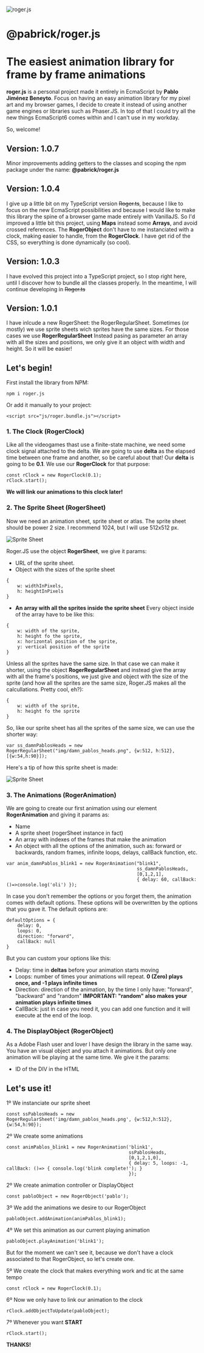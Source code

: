 ![roger.js](./logo.png)

# @pabrick/roger.js
# The easiest animation library for frame by frame animations

**roger.js** is a personal project made it entirely in EcmaScript by **Pablo Jiménez Beneyto**.
Focus on having an easy animation library for my pixel art and my browser games,
I decide to create it instead of using another game engines or libraries such as Phaser.JS.
In top of that I could try all the new things EcmaScript6 comes within and I can't use in my workday.

So, welcome!

## Version: 1.0.7
Minor improvements adding getters to the classes and scoping the npm package under the name: **@pabrick/roger.js**

## Version: 1.0.4
I give up a little bit on my TypeScript version ~~Roger.ts~~, because I like to focus on the new EcmaScript possibilities and because I would like to make this library the spine of a browser game made entirely with VanillaJS.
So I'd improved a little bit this project, using **Maps** instead some **Arrays**, and avoid crossed references.
The **RogerObject** don't have to me instanciated with a clock, making easier to handle, from the **RogerClock**.
I have get rid of the CSS, so everything is done dynamically (so cool).

## Version: 1.0.3
I have evolved this project into a TypeScript project, so I stop right here, until I discover how to bundle all the classes properly.
In the meantime, I will continue developing in ~~Roger.ts~~

## Version: 1.0.1
I have inlcude a new RogerSheet: the RogerRegularSheet.
Sometimes (or mostly) we use sprite sheets wich sprites have the same sizes. For those cases we use **RogerRegularSheet**
Instead pasing as parameter an array with all the sizes and positions, we only give it an object with width and height.
So it will be easier!


## Let's begin!

First install the library from NPM:
```
npm i roger.js
```

Or add it manually to your project:
```
<script src="js/roger.bundle.js"></script>
```

### 1. The Clock (RogerClock)

Like all the videogames thast use a finite-state machine, we need some clock signal attached to the delta.
We are going to use **delta** as the elapsed time between one frame and another, so be careful about that!
Our **delta** is going to be **0.1**.
We use our **RogerClock** for that purpose:
```
const rClock = new RogerClock(0.1);
rClock.start();
```
**We will link our animations to this clock later!**

### 2. The Sprite Sheet (RogerSheet)

Now we need an animation sheet, sprite sheet or atlas.
The sprite sheet should be power 2 size. I recommend 1024, but I will use 512x512 px.

![Sprite Sheet](./img/damn_pablos_heads.png)

Roger.JS use the object **RogerSheet**, we give it params:
- URL of the sprite sheet.
- Object with the sizes of the sprite sheet
```
{
    w: widthInPixels, 
    h: heightInPixels
}
```
- **An array with all the sprites inside the sprite sheet** 
Every object inside of the array have to be like this:
```
{
    w: width of the sprite,
    h: height fo the sprite,
    x: horizontal position of the sprite,
    y: vertical position of the sprite
}
```
Unless all the sprites have the same size. In that case we can make it shorter,
using the object **RogerRegularSheet** and instead give the array with all the frame's positions,
we just give and object with the size of the sprite (and how all the sprites are the same size, Roger.JS makes all the calcullations. Pretty cool, eh?):
```
{
    w: width of the sprite,
    h: height fo the sprite
}
```

So, like our sprite sheet has all the sprites of the same size, we can use the shorter way:
```
var ss_damnPablosHeads = new RogerRegularSheet("img/damn_pablos_heads.png", {w:512, h:512}, [{w:54,h:90}]);
```
Here's a tip of how this sprite sheet is made:

![Sprite Sheet](./img/damn_pablos_heads_template.png)

### 3. The Animations (RogerAnimation)

We are going to create our first animation using our element **RogerAnimation** and giving it params as:
- Name
- A sprite sheet (rogerSheet instance in fact)
- An array with indexes of the frames that make the animation
- An object with all the options of the animation, such as: forward or backwards, random frames, infinite loops, delays, callBack function, etc.
```
var anim_damnPablos_blink1 = new RogerAnimation("blink1",
                                                ss_damnPablosHeads,
                                                [0,1,2,1],
                                                { delay: 60, callBack: ()=>console.log('oli') });
```

In case you don't remember the options or you forget them, the animation comes with default options. These options will be overwritten by the options that you gave it.
The default options are:
```
defaultOptions = {
    delay: 0,
    loops: 0,
    direction: "forward",
    callBack: null
}
```

But you can custom your options like this:
- Delay: time in **deltas** before your animation starts moving
- Loops: number of times your animations will repeat. **0 (Zero) plays once, and -1 plays infinite times**
- Direction: direction of the animation, by the time I only have: "forward", "backward" and "random" **IMPORTANT: "random" also makes your animation plays infinite times**
- CallBack: just in case you need it, you can add one function and it will execute at the end of the loop.

### 4. The DisplayObject (RogerObject)

As a Adobe Flash user and lover I have design the library in the same way. You have an visual object and you attach it animations. But only one animation will be playing at the same time.
We give it the params:
- ID of the DIV in the HTML


## Let's use it! ##

1º We instanciate our sprite sheet
```
const ssPablosHeads = new RogerRegularSheet('img/damn_pablos_heads.png', {w:512,h:512}, {w:54,h:90});
```

2º We create some animations
```
const animPablos_blink1 = new RogerAnimation('blink1',
                                             ssPablosHeads,
                                             [0,1,2,1,0],
                                             { delay: 5, loops: -1, callBack: ()=> { console.log('blink complete!'); }
                                             });
```

2º We create animation controller or DisplayObject
```
const pabloObject = new RogerObject('pablo');
```

3º We add the animations we desire to our RogerObject
```
pabloObject.addAnimation(animPablos_blink1);
```

4º We set this animation as our current playing animation
```
pabloObject.playAnimation('blink1');
```
But for the moment we can't see it, because we don't have a clock associated to that RogerObject,
so let's create one.

5º We create the clock that makes everything work and tic at the same tempo
```
const rClock = new RogerClock(0.1);
```

6º Now we only have to link our animation to the clock
```
rClock.addObjectToUpdate(pabloObject);
```

7º Whenever you want **START**
```
rClock.start();
```

**THANKS!**
